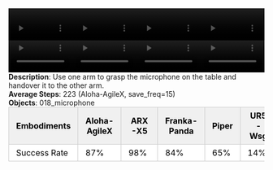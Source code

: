 <!DOCTYPE html>
<html lang="en">
<body>
    <div style="display: flex;">
        <video src="./task_video_clean/handover_mic/aloha-agilex_head.mp4" controls loop muted autoplay style="width: 25%;"></video>
        <video src="./task_video_clean/handover_mic/franka-panda_head.mp4" controls loop muted autoplay style="width: 25%;"></video>
        <video src="./task_video_clean/handover_mic/ARX-X5_head.mp4" controls loop muted autoplay style="width: 25%;"></video>
        <video src="./task_video_clean/handover_mic/ur5-wsg_head.mp4" controls loop muted autoplay style="width: 25%;"></video>
    </div>
    <div style="display: flex;">
        <video src="./task_video_clean/handover_mic/aloha-agilex_world.mp4" controls loop muted autoplay style="width: 25%;"></video>
        <video src="./task_video_clean/handover_mic/franka-panda_world.mp4" controls loop muted autoplay style="width: 25%;"></video>
        <video src="./task_video_clean/handover_mic/ARX-X5_world.mp4" controls loop muted autoplay style="width: 25%;"></video>
        <video src="./task_video_clean/handover_mic/ur5-wsg_world.mp4" controls loop muted autoplay style="width: 25%;"></video>
    </div>
    <b>Description</b>: Use one arm to grasp the microphone on the table and handover it to the other arm.<br>
    <b>Average Steps</b>: 223 (Aloha-AgileX, save_freq=15)<br>
    <b>Objects</b>: 018_microphone<br>
    <table style="margin:0 auto;border-collapse:collapse;width:auto;min-width:180px;background-color:white;">
        <thead>
            <tr style="background:#f0f0f0;">
                <th style="border:1px solid #ccc;padding:6px 14px;color:black;">Embodiments</th>
                <th style="border:1px solid #ccc;padding:6px 14px;color:black;">Aloha-AgileX</th>
                <th style="border:1px solid #ccc;padding:6px 14px;color:black;">ARX-X5</th>
                <th style="border:1px solid #ccc;padding:6px 14px;color:black;">Franka-Panda</th>
                <th style="border:1px solid #ccc;padding:6px 14px;color:black;">Piper</th>
                <th style="border:1px solid #ccc;padding:6px 14px;color:black;">UR5-Wsg</th>
            </tr>
        </thead>
        <tbody>
            <tr style="background:white;">
                <td style="border:1px solid #ccc;padding:6px 14px;color:black;">Success Rate</td>
                <td style="border:1px solid #ccc;padding:6px 14px;color:black;">87%</td>
                <td style="border:1px solid #ccc;padding:6px 14px;color:black;">98%</td>
                <td style="border:1px solid #ccc;padding:6px 14px;color:black;">84%</td>
                <td style="border:1px solid #ccc;padding:6px 14px;color:black;">65%</td>
                <td style="border:1px solid #ccc;padding:6px 14px;color:black;">14%</td>
            </tr>
        </tbody>
    </table>
</body>
</html>

